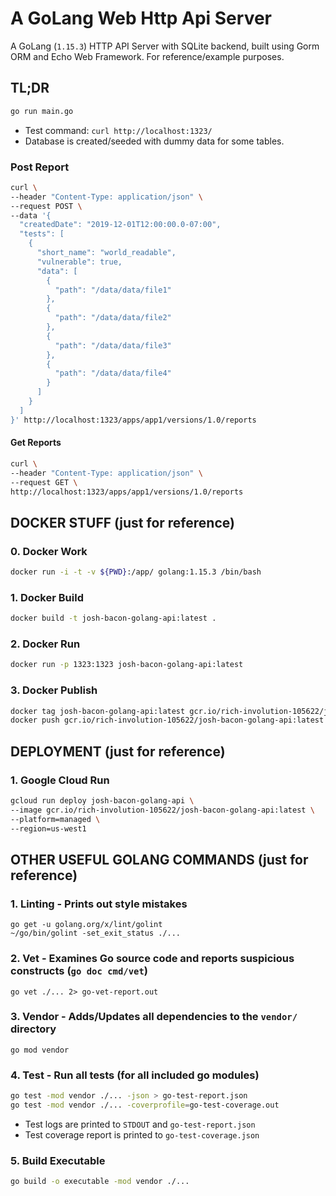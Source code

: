 # A GoLang Web Http Api Server
A GoLang (`1.15.3`) HTTP API Server with SQLite backend, built using Gorm ORM and Echo Web Framework. 
For reference/example purposes.

## TL;DR
```bash
go run main.go
```
* Test command: `curl http://localhost:1323/`
* Database is created/seeded with dummy data for some tables.
### Post Report
```bash
curl \
--header "Content-Type: application/json" \
--request POST \
--data '{
  "createdDate": "2019-12-01T12:00:00.0-07:00",
  "tests": [
    {
      "short_name": "world_readable",
      "vulnerable": true,
      "data": [
        {
          "path": "/data/data/file1"
        },
        {
          "path": "/data/data/file2"
        },
        {
          "path": "/data/data/file3"
        },
        {
          "path": "/data/data/file4"
        }
      ]
    }
  ]
}' http://localhost:1323/apps/app1/versions/1.0/reports
```
#### Get Reports
```bash
curl \
--header "Content-Type: application/json" \
--request GET \
http://localhost:1323/apps/app1/versions/1.0/reports
```

## DOCKER STUFF (just for reference)

### 0. Docker Work
```bash
docker run -i -t -v ${PWD}:/app/ golang:1.15.3 /bin/bash
```

### 1. Docker Build
```bash
docker build -t josh-bacon-golang-api:latest .
```

### 2. Docker Run
```bash
docker run -p 1323:1323 josh-bacon-golang-api:latest
```

### 3. Docker Publish
```bash
docker tag josh-bacon-golang-api:latest gcr.io/rich-involution-105622/josh-bacon-golang-api:latest
docker push gcr.io/rich-involution-105622/josh-bacon-golang-api:latest
```

## DEPLOYMENT (just for reference)

### 1. Google Cloud Run 
```bash
gcloud run deploy josh-bacon-golang-api \
--image gcr.io/rich-involution-105622/josh-bacon-golang-api:latest \
--platform=managed \
--region=us-west1
```

## OTHER USEFUL GOLANG COMMANDS  (just for reference)

### 1. Linting - Prints out style mistakes
```
go get -u golang.org/x/lint/golint
~/go/bin/golint -set_exit_status ./...
```

### 2. Vet - Examines Go source code and reports suspicious constructs (`go doc cmd/vet`)
```
go vet ./... 2> go-vet-report.out
```

### 3. Vendor  - Adds/Updates all dependencies to the `vendor/` directory
```
go mod vendor
```

### 4. Test - Run all tests (for all included go modules)
```bash
go test -mod vendor ./... -json > go-test-report.json
go test -mod vendor ./... -coverprofile=go-test-coverage.out
```
- Test logs are printed to `STDOUT` and `go-test-report.json`
- Test coverage report is printed to `go-test-coverage.json`

### 5. Build Executable
```bash
go build -o executable -mod vendor ./...
```